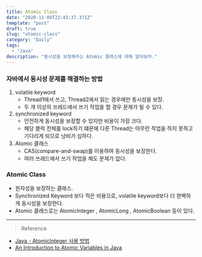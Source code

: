 ```yaml
---
title: Atomic Class
date: "2020-11-09T22:43:37.371Z"
template: "post"
draft: true
slug: "atomic-class"
category: "Daily"
tags:
  - "Java"
description: "동시성을 보장해주는 Atomic 클래스에 대해 알아보자."
---
```


### 자바에서 동시성 문제를 해결하는 방법
1. volatile keyword
    - Thread1에서 쓰고, Thread2에서 읽는 경우에만 동시성을 보장. 
    - 두 개 이상의 쓰레드에서 쓰기 작업을 할 경우 문제가 될 수 있다.
2. synchronized keyword
    - 안전하게 동시성을 보장할 수 있지만 비용이 가장 크다.
    - 해당 블럭 전체를 lock하기 떄문에 다른 Thread는 아무런 작업을 하지 못하고 기다리게 되므로 낭비가 심하다.
3. Atomic 클래스
    - CAS(compare-and-swap)를 이용하여 동시성을 보장한다. 
    - 여러 쓰레드에서 쓰기 작업을 해도 문제가 없다.

### Atomic Class
- 원자성을 보장하는 클래스.
- Synchronized Keyword 보다 적은 비용으로, volatile keyword보다 더 완벽하게 동시성을 보장한다.
- Atomic 클래스로는 AtomicInteger , AtomicLong , AtomicBoolean 등이 있다.


<hr>

> Reference
- [Java - AtomicInteger 사용 방법](https://codechacha.com/ko/java-atomic-integer/)
- [An Introduction to Atomic Variables in Java](https://www.baeldung.com/java-atomic-variables)
